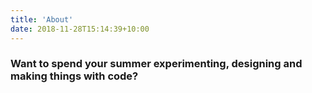 ```yaml
---
title: 'About'
date: 2018-11-28T15:14:39+10:00
---
```



### Want to spend your summer experimenting, designing and making things with code?

<!-- {{< hp5 "https://editor.p5js.org/edpe/embed/C3hRdzT9F" >}} -->
